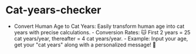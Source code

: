 # Cat-years-checker
- Convert Human Age to Cat Years: Easily transform human age into cat years with precise calculations. - Conversion Rates: 🐱 First 2 years = 25 cat years/year, thereafter = 4 cat years/year. - Example: Input your age, get your "cat years" along with a personalized message! 🐾
